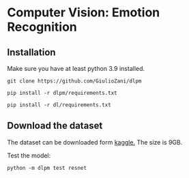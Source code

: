 # Computer Vision: Emotion Recognition

## Installation
Make sure you have at least python 3.9 installed.
```
git clone https://github.com/GiulioZani/dlpm
```
```
pip install -r dlpm/requirements.txt
```
```
pip install -r dl/requirements.txt
```

## Download the dataset
The dataset can be downloaded form [kaggle.](https://www.kaggle.com/datasets/tom99763/affectnethq) The size is 9GB.


Test the model:
```
python -m dlpm test resnet
```
